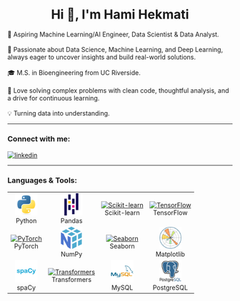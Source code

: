 <h1 align="center">Hi 👋, I'm Hami Hekmati</h1>

<p align="left">
  🧠 Aspiring Machine Learning/AI Engineer, Data Scientist & Data Analyst.<br><br>
  🤖 Passionate about Data Science, Machine Learning, and Deep Learning, always eager to uncover insights and build real-world solutions.<br><br>
  🎓 M.S. in Bioengineering from UC Riverside.<br><br>
  🧩 Love solving complex problems with clean code, thoughtful analysis, and a drive for continuous learning.<br><br>
  💡 Turning data into understanding.
</p>


<hr>

<h3>Connect with me:</h3>
<p>
  <a href="https://www.linkedin.com/in/hami-hekmati-399932154/" target="_blank">
    <img align="center" src="https://img.shields.io/badge/LinkedIn-blue?logo=linkedin&logoColor=white" alt="linkedin"/>
  </a>
</p>

<hr>

<h3>Languages & Tools:</h3>

<div align="center">

<table>
  <tr>
    <td align="center">
      <a href="https://www.python.org/" target="_blank">
        <img src="https://raw.githubusercontent.com/devicons/devicon/master/icons/python/python-original.svg" alt="Python" width="50" height="50"/>
      </a>
      <br>Python
    </td>
    <td align="center">
      <a href="https://pandas.pydata.org/" target="_blank">
        <img src="https://raw.githubusercontent.com/devicons/devicon/2ae2a900d2f041da66e950e4d48052658d850630/icons/pandas/pandas-original.svg" alt="Pandas" width="50" height="50"/>
      </a>
      <br>Pandas
    </td>
    <td align="center">
      <a href="https://scikit-learn.org/" target="_blank">
        <img src="https://upload.wikimedia.org/wikipedia/commons/0/05/Scikit_learn_logo_small.svg" alt="Scikit-learn" width="50" height="50"/>
      </a>
      <br>Scikit-learn
    </td>
    <td align="center">
      <a href="https://www.tensorflow.org/" target="_blank">
        <img src="https://www.vectorlogo.zone/logos/tensorflow/tensorflow-icon.svg" alt="TensorFlow" width="50" height="50"/>
      </a>
      <br>TensorFlow
    </td>
  </tr>
  <tr>
    <td align="center">
      <a href="https://pytorch.org/" target="_blank">
        <img src="https://www.vectorlogo.zone/logos/pytorch/pytorch-icon.svg" alt="PyTorch" width="50" height="50"/>
      </a>
      <br>PyTorch
    </td>
    <td align="center">
      <a href="https://numpy.org/" target="_blank">
        <img src="https://raw.githubusercontent.com/devicons/devicon/master/icons/numpy/numpy-original.svg" alt="NumPy" width="50" height="50"/>
      </a>
      <br>NumPy
    </td>
    <td align="center">
      <a href="https://seaborn.pydata.org/" target="_blank">
        <img src="https://seaborn.pydata.org/_images/logo-mark-lightbg.svg" alt="Seaborn" width="50" height="50"/>
      </a>
      <br>Seaborn
    </td>
    <td align="center">
      <a href="https://matplotlib.org/" target="_blank">
        <img src="https://raw.githubusercontent.com/devicons/devicon/master/icons/matplotlib/matplotlib-original.svg" alt="Matplotlib" width="50" height="50"/>
      </a>
      <br>Matplotlib
    </td>
  </tr>
  <tr>
    <td align="center">
      <a href="https://spacy.io/" target="_blank">
        <img src="https://raw.githubusercontent.com/github/explore/8cf1837393d83900e767cc895dcc814d053e2ffe/topics/spacy/spacy.png" alt="spaCy" width="50" height="50"/>
      </a>
      <br>spaCy
    </td>
    <td align="center">
      <a href="https://huggingface.co/transformers/" target="_blank">
        <img src="https://huggingface.co/front/assets/huggingface_logo-noborder.svg" alt="Transformers" width="50" height="50"/>
      </a>
      <br>Transformers
    </td>
    <td align="center">
      <a href="https://www.mysql.com/" target="_blank">
        <img src="https://raw.githubusercontent.com/devicons/devicon/master/icons/mysql/mysql-original-wordmark.svg" alt="MySQL" width="50" height="50"/>
      </a>
      <br>MySQL
    </td>
    <td align="center">
      <a href="https://www.postgresql.org/" target="_blank">
        <img src="https://raw.githubusercontent.com/devicons/devicon/master/icons/postgresql/postgresql-original-wordmark.svg" alt="PostgreSQL" width="50" height="50"/>
      </a>
      <br>PostgreSQL
    </td>
  </tr>
</table>

</div>
